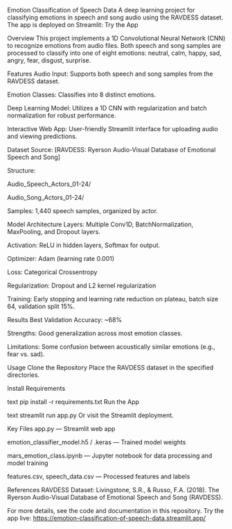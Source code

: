 Emotion Classification of Speech Data
A deep learning project for classifying emotions in speech and song audio using the RAVDESS dataset. The app is deployed on Streamlit:
Try the App

Overview
This project implements a 1D Convolutional Neural Network (CNN) to recognize emotions from audio files. Both speech and song samples are processed to classify into one of eight emotions:
neutral, calm, happy, sad, angry, fear, disgust, surprise. 

Features
Audio Input: Supports both speech and song samples from the RAVDESS dataset.

Emotion Classes: Classifies into 8 distinct emotions.

Deep Learning Model: Utilizes a 1D CNN with regularization and batch normalization for robust performance.

Interactive Web App: User-friendly Streamlit interface for uploading audio and viewing predictions.

Dataset
Source: [RAVDESS: Ryerson Audio-Visual Database of Emotional Speech and Song]

Structure:

Audio_Speech_Actors_01-24/

Audio_Song_Actors_01-24/

Samples: 1,440 speech samples, organized by actor.

Model Architecture
Layers: Multiple Conv1D, BatchNormalization, MaxPooling, and Dropout layers.

Activation: ReLU in hidden layers, Softmax for output.

Optimizer: Adam (learning rate 0.001)

Loss: Categorical Crossentropy

Regularization: Dropout and L2 kernel regularization

Training: Early stopping and learning rate reduction on plateau, batch size 64, validation split 15%.

Results
Best Validation Accuracy: ~68%

Strengths: Good generalization across most emotion classes.

Limitations: Some confusion between acoustically similar emotions (e.g., fear vs. sad).

Usage
Clone the Repository
Place the RAVDESS dataset in the specified directories.

Install Requirements

text
pip install -r requirements.txt
Run the App

text
streamlit run app.py
Or visit the Streamlit deployment.

Key Files
app.py — Streamlit web app

emotion_classifier_model.h5 / .keras — Trained model weights

mars_emotion_class.ipynb — Jupyter notebook for data processing and model training

features.csv, speech_data.csv — Processed features and labels

References
RAVDESS Dataset: Livingstone, S.R., & Russo, F.A. (2018). The Ryerson Audio-Visual Database of Emotional Speech and Song (RAVDESS).

For more details, see the code and documentation in this repository.
Try the app live: https://emotion-classification-of-speech-data.streamlit.app/
